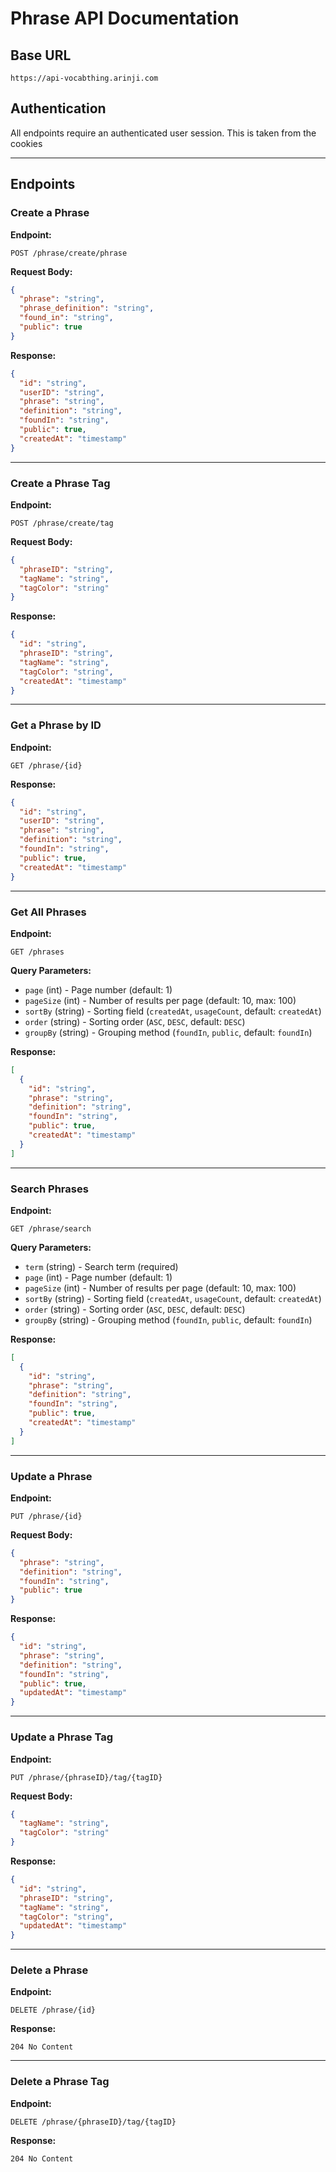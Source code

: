 # Phrase API Documentation

## Base URL

```
https://api-vocabthing.arinji.com
```

## Authentication

All endpoints require an authenticated user session. This is taken from the cookies

---

## Endpoints

### Create a Phrase

**Endpoint:**

```
POST /phrase/create/phrase
```

**Request Body:**

```json
{
  "phrase": "string",
  "phrase_definition": "string",
  "found_in": "string",
  "public": true
}
```

**Response:**

```json
{
  "id": "string",
  "userID": "string",
  "phrase": "string",
  "definition": "string",
  "foundIn": "string",
  "public": true,
  "createdAt": "timestamp"
}
```

---

### Create a Phrase Tag

**Endpoint:**

```
POST /phrase/create/tag
```

**Request Body:**

```json
{
  "phraseID": "string",
  "tagName": "string",
  "tagColor": "string"
}
```

**Response:**

```json
{
  "id": "string",
  "phraseID": "string",
  "tagName": "string",
  "tagColor": "string",
  "createdAt": "timestamp"
}
```

---

### Get a Phrase by ID

**Endpoint:**

```
GET /phrase/{id}
```

**Response:**

```json
{
  "id": "string",
  "userID": "string",
  "phrase": "string",
  "definition": "string",
  "foundIn": "string",
  "public": true,
  "createdAt": "timestamp"
}
```

---

### Get All Phrases

**Endpoint:**

```
GET /phrases
```

**Query Parameters:**

- `page` (int) - Page number (default: 1)
- `pageSize` (int) - Number of results per page (default: 10, max: 100)
- `sortBy` (string) - Sorting field (`createdAt`, `usageCount`, default: `createdAt`)
- `order` (string) - Sorting order (`ASC`, `DESC`, default: `DESC`)
- `groupBy` (string) - Grouping method (`foundIn`, `public`, default: `foundIn`)

**Response:**

```json
[
  {
    "id": "string",
    "phrase": "string",
    "definition": "string",
    "foundIn": "string",
    "public": true,
    "createdAt": "timestamp"
  }
]
```

---

### Search Phrases

**Endpoint:**

```
GET /phrase/search
```

**Query Parameters:**

- `term` (string) - Search term (required)
- `page` (int) - Page number (default: 1)
- `pageSize` (int) - Number of results per page (default: 10, max: 100)
- `sortBy` (string) - Sorting field (`createdAt`, `usageCount`, default: `createdAt`)
- `order` (string) - Sorting order (`ASC`, `DESC`, default: `DESC`)
- `groupBy` (string) - Grouping method (`foundIn`, `public`, default: `foundIn`)

**Response:**

```json
[
  {
    "id": "string",
    "phrase": "string",
    "definition": "string",
    "foundIn": "string",
    "public": true,
    "createdAt": "timestamp"
  }
]
```

---

### Update a Phrase

**Endpoint:**

```
PUT /phrase/{id}
```

**Request Body:**

```json
{
  "phrase": "string",
  "definition": "string",
  "foundIn": "string",
  "public": true
}
```

**Response:**

```json
{
  "id": "string",
  "phrase": "string",
  "definition": "string",
  "foundIn": "string",
  "public": true,
  "updatedAt": "timestamp"
}
```

---

### Update a Phrase Tag

**Endpoint:**

```
PUT /phrase/{phraseID}/tag/{tagID}
```

**Request Body:**

```json
{
  "tagName": "string",
  "tagColor": "string"
}
```

**Response:**

```json
{
  "id": "string",
  "phraseID": "string",
  "tagName": "string",
  "tagColor": "string",
  "updatedAt": "timestamp"
}
```

---

### Delete a Phrase

**Endpoint:**

```
DELETE /phrase/{id}
```

**Response:**

```
204 No Content
```

---

### Delete a Phrase Tag

**Endpoint:**

```
DELETE /phrase/{phraseID}/tag/{tagID}
```

**Response:**

```
204 No Content
```
